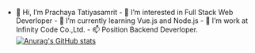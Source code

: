 - 👋 Hi, I’m Prachaya Tatiyasamrit - 👀 I’m interested in Full Stack Web Deverloper - 🌱 I’m currently learning Vue.js and Node.js - 💞️ I’m work at Infinity Code Co.,Ltd. - 📫 Position Backend Deverloper. <!--- sprite5641/sprite5641 is a ✨ special ✨ repository because its `README.md` (this file) appears on your GitHub profile. You can click the Preview link to take a look at your changes. --->
[![Anurag's GitHub stats](https://github-readme-stats.vercel.app/api?username=sprite5641&show_icons=true&theme=tokyonight)](https://github.com/anuraghazra/github-readme-stats)
